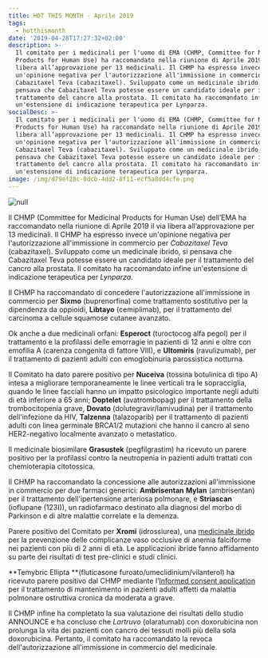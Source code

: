 ```yaml
---
title: HOT THIS MONTH - Aprile 2019
tags:
  - hotthismonth
date: '2019-04-28T17:27:32+02:00'
description: >-
  Il comitato per i medicinali per l'uomo di EMA (CHMP, Committee for Medicinal
  Products for Human Use) ha raccomandato nella riunione di Aprile 2019 il via
  libera all’approvazione per 13 medicinali. Il CHMP ha espresso invece
  un'opinione negativa per l'autorizzazione all'immissione in commercio per
  Cabazitaxel Teva (cabazitaxel). Sviluppato come un medicinale ibrido, si
  pensava che Cabazitaxel Teva potesse essere un candidato ideale per il
  trattamento del cancro alla prostata. Il comitato ha raccomandato infine
  un'estensione di indicazione terapeutica per Lynparza.
socialDesc: >-
  Il comitato per i medicinali per l'uomo di EMA (CHMP, Committee for Medicinal
  Products for Human Use) ha raccomandato nella riunione di Aprile 2019 il via
  libera all’approvazione per 13 medicinali. Il CHMP ha espresso invece
  un'opinione negativa per l'autorizzazione all'immissione in commercio per
  Cabazitaxel Teva (cabazitaxel). Sviluppato come un medicinale ibrido, si
  pensava che Cabazitaxel Teva potesse essere un candidato ideale per il
  trattamento del cancro alla prostata. Il comitato ha raccomandato infine
  un'estensione di indicazione terapeutica per Lynparza.
image: /img/d79ef28c-0dcb-4dd2-8f11-ecf5a8dd4cfe.png
---
```

![null](/img/d79ef28c-0dcb-4dd2-8f11-ecf5a8dd4cfe.png)

Il CHMP (Committee for Medicinal Products for Human Use) dell’EMA ha raccomandato nella riunione di Aprile 2019 il via libera all’approvazione per 13 medicinali. Il CHMP ha espresso invece un'opinione negativa per l'autorizzazione all'immissione in commercio per _Cabazitaxel Teva_ (cabazitaxel). Sviluppato come un medicinale ibrido, si pensava che Cabazitaxel Teva potesse essere un candidato ideale per il trattamento del cancro alla prostata. Il comitato ha raccomandato infine un'estensione di indicazione terapeutica per _Lynparza_.

Il CHMP ha raccomandato di concedere l'autorizzazione all'immissione in commercio per **Sixmo** (buprenorfina) come trattamento sostitutivo per la dipendenza da oppioidi, **Libtayo** (cemiplimab), per il trattamento del carcinoma a cellule squamose cutanee avanzato. 

Ok anche a due medicinali orfani: **Esperoct** (turoctocog alfa pegol) per il trattamento e la profilassi delle emorragie in pazienti di 12 anni e oltre con emofilia A (carenza congenita di fattore VIII), e **Ultomiris** (ravulizumab), per il trattamento di pazienti adulti con emoglobinuria parossistica notturna.

Il Comitato ha dato parere positivo per **Nuceiva** (tossina botulinica di tipo A) intesa a migliorare temporaneamente le linee verticali tra le sopracciglia, quando le linee facciali hanno un impatto psicologico importante negli adulti di età inferiore a 65 anni; **Doptelet** (avatrombopag) per il trattamento della trombocitopenia grave, **Dovato** (dolutegravir/lamivudina) per il trattamento dell'infezione da HIV, **Talzenna** (talazoparib) per il trattamento di pazienti adulti con linea germinale BRCA1/2 mutazioni che hanno il cancro al seno HER2-negativo localmente avanzato o metastatico.

Il medicinale biosimilare **Grasustek** (pegfilgrastim) ha ricevuto un parere positivo per la profilassi contro la neutropenia in pazienti adulti trattati con chemioterapia citotossica.

Il CHMP ha raccomandato la concessione alle autorizzazioni all'immissione in commercio per due farmaci generici: **Ambrisentan** **Mylan** (ambrisentan) per il trattamento dell'ipertensione arteriosa polmonare, e **Striascan** (ioflupane (123I)), un radiofarmaco destinato alla diagnosi del morbo di Parkinson e di altre malattie correlate e la demenza.

Parere positivo del Comitato per **Xromi** (idrossiurea), una [medicinale ibrido](https://www.ema.europa.eu/en/glossary/hybrid-medicine) per la prevenzione delle complicanze vaso occlusive di anemia falciforme nei pazienti con più di 2 anni di età. Le applicazioni ibride fanno affidamento su parte dei risultati di test pre-clinici e studi clinici.

**Temybric Ellipta **(fluticasone furoato/umeclidinium/vilanterol) ha ricevuto parere positivo dal CHMP mediante l’[Informed consent application ](https://www.ema.europa.eu/en/glossary/informed-consent-application)per il trattamento di mantenimento in pazienti adulti affetti da malattia polmonare ostruttiva cronica da moderata a grave.

Il CHMP infine ha completato la sua valutazione dei risultati dello studio ANNOUNCE e ha concluso che _Lartruvo_ (olaratumab) con doxorubicina non prolunga la vita dei pazienti con cancro dei tessuti molli più della sola doxorubicina. Pertanto, il comitato ha raccomandato la revoca dell'autorizzazione all'immissione in commercio del medicinale.
